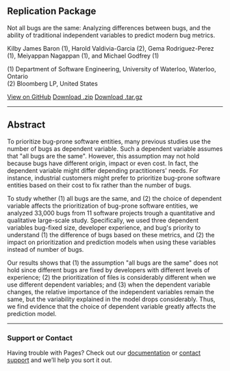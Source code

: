 <head>
    <meta charset="UTF-8">
    <meta name="viewport" content="width=device-width, initial-scale=1">
    <link rel="stylesheet" type="text/css" href="stylesheets/normalize.css" media="screen">
    <link href='https://fonts.googleapis.com/css?family=Open+Sans:400,700' rel='stylesheet' type='text/css'>
    <link rel="stylesheet" type="text/css" href="stylesheets/stylesheet.css" media="screen">
    <link rel="stylesheet" type="text/css" href="stylesheets/github-light.css" media="screen">
 </head>



## Replication Package

Not all bugs are the same: Analyzing differences between bugs, and the ability of traditional independent variables to predict modern bug metrics.

Kilby James Baron (1), Harold Valdivia-Garcia (2), Gema Rodriguez-Perez (1), Meiyappan Nagappan (1), and Michael Godfrey (1)

(1) Department of Software Engineering, University of Waterloo, Waterloo, Ontario  
(2) Bloomberg LP, United States


<a href="https://github.com/uw-swag/Not-All-Bugs-Are-The-Same" class="btn">View on GitHub</a>
<a href="https://github.com/uw-swag/Not-All-Bugs-Are-The-Same/archive/master.zip" class="btn">Download .zip</a>
<a href="https://github.com/uw-swag/Not-All-Bugs-Are-The-Same//tarball/master" class="btn">Download .tar.gz</a>

---

## Abstract

To prioritize bug-prone software entities, many previous studies use the number of bugs as dependent variable. Such a dependent variable assumes that "all bugs are the same". However, this assumption may not hold because bugs have different origin, impact or even cost. In fact, the dependent variable might differ depending practitioners' needs. For instance, industrial customers might prefer to prioritize bug-prone software entities based on their cost to fix rather than the number of bugs.

To study whether (1) all bugs are the same, and (2) the choice of dependent variable affects the prioritization of bug-prone software entities, we analyzed 33,000 bugs from 11 software projects trough a quantitative and qualitative large-scale study. Specifically, we used three dependent variables bug-fixed size, developer experience, and bug's priority to understand (1) the difference of bugs based on these metrics, and (2) the impact on prioritization and prediction models when using these variables instead of number of bugs.

Our results shows that (1) the assumption "all bugs are the same" does not hold since different bugs are fixed by developers with different levels of experience; (2) the prioritization of files is considerably different when we use different dependent variables; and (3) when the dependent variable changes, the relative importance of the independent variables remain the same, but the variability explained in the model drops considerably. Thus, we find evidence that the choice of dependent variable greatly affects the prediction model.

---



### Support or Contact

Having trouble with Pages? Check out our [documentation](https://help.github.com/categories/github-pages-basics/) or [contact support](https://github.com/contact) and we’ll help you sort it out.

